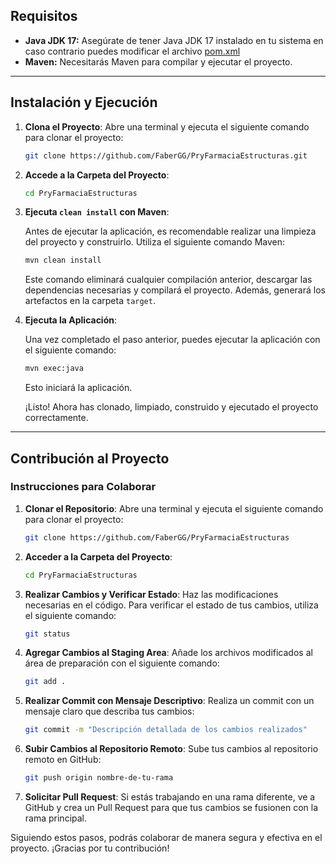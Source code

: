 ## Requisitos

- **********************Java JDK 17:********************** Asegúrate de tener Java JDK 17 instalado en tu sistema en caso contrario puedes modificar el archivo [pom.xml](https://github.com/FaberGG/PryFarmaciaEstructuras/blob/main/pom.xml)
- ************Maven:************ Necesitarás Maven para compilar y ejecutar el proyecto.

---

## Instalación y Ejecución

1. **Clona el Proyecto**: Abre una terminal y ejecuta el siguiente comando para clonar el proyecto:
    
    ```bash
    git clone https://github.com/FaberGG/PryFarmaciaEstructuras.git
    ```
    
2. **Accede a la Carpeta del Proyecto**:
    
    ```bash
    cd PryFarmaciaEstructuras
    ```
    
3. **Ejecuta `clean install` con Maven**:
    
    Antes de ejecutar la aplicación, es recomendable realizar una limpieza del proyecto y construirlo. Utiliza el siguiente comando Maven:
    
    ```bash
    mvn clean install
    ```
    
    Este comando eliminará cualquier compilación anterior, descargar las dependencias necesarias y compilará el proyecto. Además, generará los artefactos en la carpeta `target`.
    
4. **Ejecuta la Aplicación**:
    
    Una vez completado el paso anterior, puedes ejecutar la aplicación con el siguiente comando:
    
    ```bash
    mvn exec:java
    ```
    
    Esto iniciará la aplicación.
    
    ¡Listo! Ahora has clonado, limpiado, construido y ejecutado el proyecto correctamente.
    

---

## Contribución al Proyecto

### Instrucciones para Colaborar

1. **Clonar el Repositorio**: Abre una terminal y ejecuta el siguiente comando para clonar el proyecto:
    
    ```bash
    git clone https://github.com/FaberGG/PryFarmaciaEstructuras
    ```
    
2. **Acceder a la Carpeta del Proyecto**:
    
    ```bash
    cd PryFarmaciaEstructuras
    ```
    
3. **Realizar Cambios y Verificar Estado**: Haz las modificaciones necesarias en el código. Para verificar el estado de tus cambios, utiliza el siguiente comando:
    
    ```bash
    git status
    ```
    
4. **Agregar Cambios al Staging Area**: Añade los archivos modificados al área de preparación con el siguiente comando:
    
    ```bash
    git add .
    ```
    
5. **Realizar Commit con Mensaje Descriptivo**: Realiza un commit con un mensaje claro que describa tus cambios:
    
    ```bash
    git commit -m "Descripción detallada de los cambios realizados"
    ```
    
6. **Subir Cambios al Repositorio Remoto**: Sube tus cambios al repositorio remoto en GitHub:
    
    ```bash
    git push origin nombre-de-tu-rama
    ```
    
7. **Solicitar Pull Request**: Si estás trabajando en una rama diferente, ve a GitHub y crea un Pull Request para que tus cambios se fusionen con la rama principal.

Siguiendo estos pasos, podrás colaborar de manera segura y efectiva en el proyecto. ¡Gracias por tu contribución!
